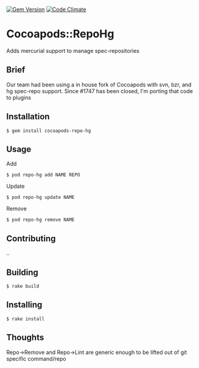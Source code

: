 [![Gem Version](https://badge.fury.io/rb/cocoapods-repo-hg.svg)](http://badge.fury.io/rb/cocoapods-repo-hg)
[![Code Climate](https://codeclimate.com/github/clarkda/cocoapods-repo-hg/badges/gpa.svg)](https://codeclimate.com/github/clarkda/cocoapods-repo-hg)

# Cocoapods::RepoHg

Adds mercurial support to manage spec-repositories

## Brief

Our team had been using a in house fork of Cocoapods with svn, bzr, and hg spec-repo support. Since #1747 has been closed, I'm porting that code to plugins

## Installation

    $ gem install cocoapods-repo-hg

## Usage

Add

    $ pod repo-hg add NAME REPO
  
Update

    $ pod repo-hg update NAME

Remove

    $ pod repo-hg remove NAME

    
## Contributing
    
..

## Building

    $ rake build
    
## Installing

    $ rake install

    
## Thoughts

Repo->Remove and Repo->Lint are generic enough to be lifted out of git specific command/repo
